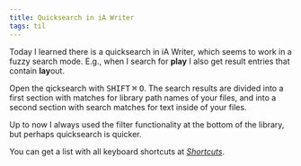 ```yaml
---
title: Quicksearch in iA Writer
tags: til
---
```

Today I learned there is a quicksearch in iA Writer, which seems to work in a fuzzy search mode. E.g., when I search for **play** I also get result entries that contain **lay**out. 

Open the qicksearch with <kbd>SHIFT</kbd> <kbd>⌘</kbd> <kbd>O</kbd>. The search results are divided into a  first section with matches for library path names of your files, and into a second section with search matches for text inside of your files. 

Up to now I always used the filter functionality at the bottom of the library, but perhaps quicksearch is quicker. 

You can get a list with all keyboard shortcuts at [<cite>Shortcuts</cite>](https://ia.net/writer/support/basics/shortcuts).


